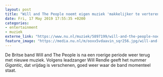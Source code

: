```yaml
---
layout: post
title: "Will and The People noemt eigen muziek 'makkelijker te verteren'"
date: Fri, 17 May 2019 17:55:35 +0200
categories: 
- entertainment 
- muziek 
externe_link: "https://www.nu.nl/muziek/5897199/will-and-the-people-noemt-eigen-muziek-makkelijker-te-verteren.html"
feature_image: "https://media.nu.nl/m/ooxx5vdaavin_sqr256.jpg/will-and-the-people-noemt-eigen-muziek-makkelijker-te-verteren.jpg"
---
```


De Britse band Will and The People is na een roerige periode weer terug met nieuwe muziek. Volgens leadzanger Will Rendle geeft het nummer <em>Gigantic</em>, dat vrijdag is verschenen, goed weer waar de band momenteel staat.
